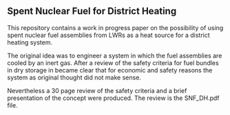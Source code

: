 ## Spent Nuclear Fuel for District Heating
This repository contains a work in progress paper on the possibility of using spent nuclear fuel assemblies from LWRs as a heat source for a district heating system.

The original idea was to engineer a system in which the fuel assemblies are cooled by an inert gas. 
After a review of the safety criteria for fuel bundles in dry storage in became clear that for economic and safety reasons the system as original thought did not make sense. 

Nevertheless a 30 page review of the safety criteria and a brief presentation of the concept were produced. The review is the SNF_DH.pdf file.
